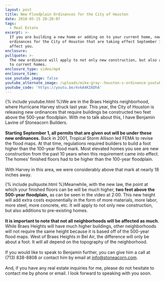 ```yaml
---
layout: post
title: New Floodplain Ordinances for the City of Houston
date: 2018-05-15 20:20:07
tags:
  - Real Estate
excerpt: >-
  If you are building a new home or adding on to your current home, new
  ordinances for the City of Houston that are taking effect September 1 may
  affect you.
enclosure:
pullquote: >-
  The new ordinance will apply to not only new construction, but also additions
  to current homes.
enclosure_type: video/mp4
enclosure_time:
use_youtube_image: false
youtube_alternate_image: /uploads/mike-gray--houston-s-ordinance-youtube.jpg
youtube_code: 'https://youtu.be/4vkA4KI6DhA'
---
```


{% include youtube.html %}We are in the Braes Heights neighborhood, where Hurricane Harvey struck last year. This year, the City of Houston is releasing new ordinances that require buildings be constructed two feet above the 500-year floodplain. With me to talk about this, I have Benjamin Lavine of Stoneacorn Builders.<br>&nbsp;<br>**Starting September 1, all permits that are given out will be under these new ordinances.** Back in 2001, Tropical Storm Allison led FEMA to revise the flood maps. At that time, regulations required builders to build a foot higher than the 100-year flood mark. Most elevated homes you see are new construction from the past 10 years when this requirement came into effect. The homes’ finished floors had to be higher than the 100-year floodplain.<br>&nbsp;<br>With Harvey in this area, we were considerably above that mark at nearly 18 inches away.

{% include pullquote.html %}Meanwhile, with the new law, the point at which your finished floors can be will be much higher, **two feet above the 500-year floodplain,** as can be seen in the video at 2:00. This new height will add extra costs exponentially in the form of more materials, more labor, more steel, more concrete, etc. It will apply to not only new construction, but also additions to pre-existing homes.<br>&nbsp;<br>**It is important to note that not all neighborhoods will be affected as much.** While Braes Heights will have much higher buildings, other neighborhoods will not require the same height because it is based off of the 500-year flood maps. West of Braes Heights in Bel Air, the difference will only be about a foot. It will all depend on the topography of the neighborhood.<br>&nbsp;<br>If you would like to speak to Benjamin further, you can give him a call at (713) 838-8808 or contact him by email at info@stoneacorn.com.<br>&nbsp;<br>And, if you have any real estate inquiries for me, please do not hesitate to contact me by phone or email. I look forward to speaking with you soon.